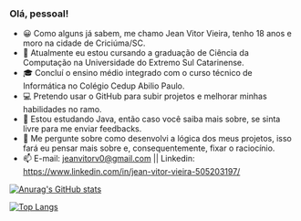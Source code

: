 ### Olá, pessoal!

- 😀 Como alguns já sabem, me chamo Jean Vitor Vieira, tenho 18 anos e moro na cidade de Criciúma/SC.
- 🌱 Atualmente eu estou cursando a graduação de Ciência da Computação na Universidade do Extremo Sul Catarinense.
- 🎓 Concluí o ensino médio integrado com o curso técnico de Informática no Colégio Cedup Abilio Paulo.
- 💻 Pretendo usar o GitHub para subir projetos e melhorar minhas habilidades no ramo.
- 🤔 Estou estudando Java, então caso você saiba mais sobre, se sinta livre para me enviar feedbacks.
- 💬 Me pergunte sobre como desenvolvi a lógica dos meus projetos, isso fará eu pensar mais sobre e, consequentemente, fixar o raciocínio.
- 📫 E-mail: jeanvitorv0@gmail.com || Linkedin: https://www.linkedin.com/in/jean-vitor-vieira-505203197/

[![Anurag's GitHub stats](https://github-readme-stats.vercel.app/api?username=jeanvitorvieira&show_icons=true&theme=transparent&hide_rank=true)](https://github.com/anuraghazra/github-readme-stats)

[![Top Langs](https://github-readme-stats.vercel.app/api/top-langs/?username=jeanvitorvieira&show_icons=true&theme=transparent&hide_progress=true)](https://github.com/anuraghazra/github-readme-stats)
